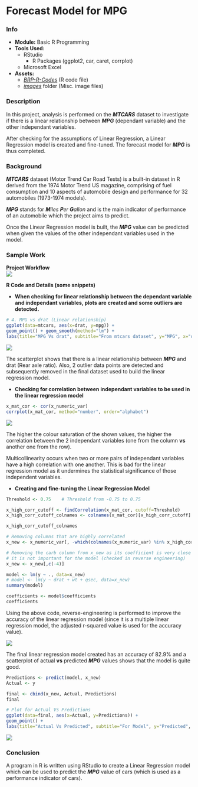 # Forecast Model for MPG

### Info
- **Module:** Basic R Programming
- **Tools Used:**
  - RStudio
    - R Packages (ggplot2, car, caret, corrplot)
  - Microsoft Excel
- **Assets:**
  - [_BRP-R-Codes_](./source/BRP-R-Codes.Rmd) (R code file)
  - [_images_](./images) folder (Misc. image files)

### Description  
In this project, analysis is performed on the ***MTCARS*** dataset to investigate if there is a linear relationship between ***MPG*** (dependant variable) and the other independant variables.

After checking for the assumptions of Linear Regression, a Linear Regression model is created and fine-tuned. The forecast model for ***MPG*** is thus completed.

### Background
***MTCARS*** dataset (Motor Trend Car Road Tests) is a built-in dataset in R derived from the 1974 Motor Trend US magazine, comprising of fuel consumption and 10 aspects of automobile design and performance for 32 automobiles (1973-1974 models).

***MPG*** stands for ***M***_iles_ ***P***_er_ ***G***_allon_ and is the main indicator of performance of an automobile which the project aims to predict.

Once the Linear Regression model is built, the ***MPG*** value can be predicted when given the values of the other independant variables used in the model.

### Sample Work
**Project Workflow**  
![](./images/workflow.JPG)

**R Code and Details (some snippets)**  

- **When checking for linear relationship between the dependant variable and independant variables, plots are created and some outliers are detected.**

```r
# 4. MPG vs drat (Linear relationship)
ggplot(data=mtcars, aes(x=drat, y=mpg)) +
geom_point() + geom_smooth(method="lm") +
labs(title="MPG Vs drat", subtitle="From mtcars dataset", y="MPG", x="drat", caption="Mtcars Demographics")
```

![](./images/exploratory.JPG)

The scatterplot shows that there is a linear relationship between ***MPG*** and drat (Rear axle ratio). Also, 2 outlier data points are detected and subsequently removed in the final dataset used to build the linear regression model.

- **Checking for correlation between independant variables to be used in the linear regression model**

```r
x_mat_cor <- cor(x_numeric_var)
corrplot(x_mat_cor, method="number", order="alphabet")
```

![](./images/corrplot.JPG)

The higher the colour saturation of the shown values, the higher the correlation between the 2 independant variables (one from the column **vs** another one from the row).

Multicollinearity occurs when two or more pairs of independant variables have a high correlation with one another. This is bad for the linear regression model as it undermines the statistical significance of those independent variables.

- **Creating and fine-tuning the Linear Regression Model**

```r
Threshold <- 0.75    # Threshold from -0.75 to 0.75

x_high_corr_cutoff <- findCorrelation(x_mat_cor, cutoff=Threshold)
x_high_corr_cutoff_colnames <- colnames(x_mat_cor)[x_high_corr_cutoff]

x_high_corr_cutoff_colnames

# Removing columns that are highly correlated
x_new <- x_numeric_var[, -which(colnames(x_numeric_var) %in% x_high_corr_cutoff_colnames)]

# Removing the carb column from x_new as its coefficient is very close to 0, which means
# it is not important for the model (checked in reverse engineering)
x_new <- x_new[,c(-4)]

model <- lm(y ~ ., data=x_new)
# model <- lm(y ~ drat + wt + qsec, data=x_new)
summary(model)

coefficients <- model$coefficients
coefficients
```

Using the above code, reverse-engineering  is performed to improve the accuracy of the linear regression model (since it is a multiple linear regression model, the adjusted r-squared value is used for the accuracy value).

![](./images/reverseEngineer.JPG)

The final linear regression model created has an accuracy of 82.9% and a scatterplot of actual **vs** predicted ***MPG*** values shows that the model is quite good.

```r
Predictions <- predict(model, x_new)
Actual <- y

final <- cbind(x_new, Actual, Predictions)
final

# Plot for Actual Vs Predictions
ggplot(data=final, aes(x=Actual, y=Predictions)) + 
geom_point() + 
labs(title="Actual Vs Predicted", subtitle="For Model", y="Predicted", x="Actual", caption="Mtcars Demographics")
```

![](./images/model-scatterplot.JPG)

### Conclusion
A program in R is written using RStudio to create a Linear Regression model which can be used to predict the ***MPG*** value of cars (which is used as a performance indicator of cars). 